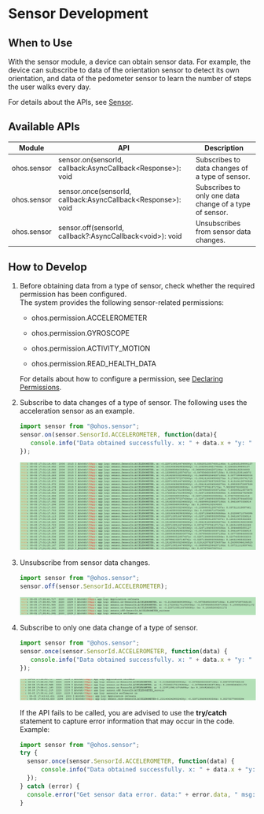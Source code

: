 # Sensor Development


## When to Use

With the sensor module, a device can obtain sensor data. For example, the device can subscribe to data of the orientation sensor to detect its own orientation, and data of the pedometer sensor to learn the number of steps the user walks every day.

For details about the APIs, see [Sensor](../reference/apis/js-apis-sensor.md).


## Available APIs

| Module| API| Description|
| -------- | -------- | -------- |
| ohos.sensor | sensor.on(sensorId, callback:AsyncCallback&lt;Response&gt;): void | Subscribes to data changes of a type of sensor.|
| ohos.sensor | sensor.once(sensorId, callback:AsyncCallback&lt;Response&gt;): void | Subscribes to only one data change of a type of sensor.|
| ohos.sensor | sensor.off(sensorId, callback?:AsyncCallback&lt;void&gt;): void | Unsubscribes from sensor data changes.|


## How to Develop

1. Before obtaining data from a type of sensor, check whether the required permission has been configured.<br>
     The system provides the following sensor-related permissions:
   - ohos.permission.ACCELEROMETER

   - ohos.permission.GYROSCOPE

   - ohos.permission.ACTIVITY_MOTION

   - ohos.permission.READ_HEALTH_DATA

   For details about how to configure a permission, see [Declaring Permissions](../security/accesstoken-guidelines.md).
   
2. Subscribe to data changes of a type of sensor. The following uses the acceleration sensor as an example. 
  
   ```js
   import sensor from "@ohos.sensor";
   sensor.on(sensor.SensorId.ACCELEROMETER, function(data){
      console.info("Data obtained successfully. x: " + data.x + "y: " + data.y + "z: " + data.z);// Data is obtained.
   });
   ```
   
   
   ![171e6f30-a8d9-414c-bafa-b430340305fb](figures/171e6f30-a8d9-414c-bafa-b430340305fb.png)

3. Unsubscribe from sensor data changes.
  
   ```js
   import sensor from "@ohos.sensor";
   sensor.off(sensor.SensorId.ACCELEROMETER);
   ```
   
   
   ![65d69983-29f6-4381-80a3-f9ef2ec19e53](figures/65d69983-29f6-4381-80a3-f9ef2ec19e53.png)

4. Subscribe to only one data change of a type of sensor.
  
   ```js
   import sensor from "@ohos.sensor";
   sensor.once(sensor.SensorId.ACCELEROMETER, function(data) {
      console.info("Data obtained successfully. x: " + data.x + "y: " + data.y + "z: " + data.z);// Data is obtained.
   });
   ```
   
   
   ![db5d017d-6c1c-4a71-a2dd-f74b7f23239e](figures/db5d017d-6c1c-4a71-a2dd-f74b7f23239e.png)

   If the API fails to be called, you are advised to use the **try/catch** statement to capture error information that may occur in the code. Example:

    ```js
   import sensor from "@ohos.sensor";
    try {
      sensor.once(sensor.SensorId.ACCELEROMETER, function(data) {
          console.info("Data obtained successfully. x: " + data.x + "y: " + data.y + "z: " + data.z);// Data is obtained.
      });
    } catch (error) {
      console.error("Get sensor data error. data:" + error.data, " msg:", error.message);
    }
    ```
